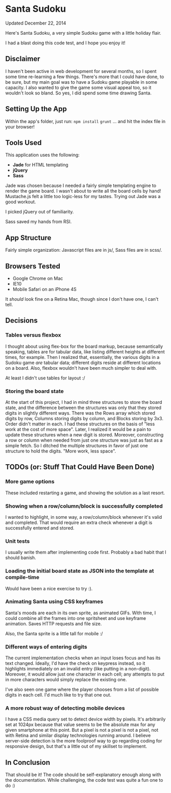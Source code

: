 Santa Sudoku
===========
Updated December 22, 2014

Here's Santa Sudoku, a very simple Sudoku game with a little holiday flair.

I had a blast doing this code test, and I hope you enjoy it!

## Disclaimer
I haven't been active in web development for several months, so I spent some time
re-learning a few things. There's more that I could have done, to be sure, but
my main goal was to have a Sudoku game playable in some capacity. I also wanted
to give the game some visual appeal too, so it wouldn't look so bland. So yes, I
did spend some time drawing Santa.

## Setting Up the App
Within the app's folder, just run:
`npm install`
`grunt`
... and hit the index file in your browser!

## Tools Used
This application uses the following:
* **Jade** for HTML templating
* **jQuery**
* **Sass**

Jade was chosen because I needed a fairly simple templating engine to render the
game board. I wasn't about to write all the board cells by hand! Mustache.js
felt a little too logic-less for my tastes. Trying out Jade was a good workout.

I picked jQuery out of familiarity.

Sass saved my hands from RSI.

## App Structure
Fairly simple organization: Javascript files are in js/, Sass files are in scss/.

## Browsers Tested
* Google Chrome on Mac
* IE10
* Mobile Safari on an iPhone 4S

It *should* look fine on a Retina Mac, though since I don't have one, I can't tell.

## Decisions

### Tables versus flexbox
I thought about using flex-box for the board markup, because semantically
speaking, tables are for tabular data, like listing different heights at
different times, for example. Then I realized that, essentially, the various
digits in a Sudoku game *are* tabular data; different digits reside at different
locations on a board. Also, flexbox wouldn't have been much simpler to deal with.

At least I didn't use tables for layout :/

### Storing the board state
At the start of this project, I had in mind three structures to store the board
state, and the difference between the structures was only that they stored digits
in slightly different ways. There was the Rows array which stored digits by row,
Columns storing digits by column, and Blocks storing by 3x3. Order didn't matter
in each. I had these structures on the basis of "less work at the cost of more
space". Later, I realized it would be a pain to update these structures when a
new digit is stored. Moreover, constructing a row or column when needed from
just one structure was just as fast as a simple fetch. So I ditched the multiple
structures in favor of just one structure to hold the digits. "More work, less
space".

## TODOs (or: Stuff That Could Have Been Done)

### More game options
These included restarting a game, and showing the solution as a last resort.

### Showing when a row/column/block is successfully completed
I wanted to highlight, in some way, a row/column/block whenever it's valid and
completed. That would require an extra check whenever a digit is successfully
entered and stored.

### Unit tests
I usually write them after implementing code first. Probably a bad habit that I
should banish.

### Loading the initial board state as JSON into the template at compile-time
Would have been a nice exercise to try :).

### Animating Santa using CSS keyframes
Santa's moods are each in its own sprite, as animated GIFs. With time, I could
combine all the frames into one spritsheet and use keyframe animation. Saves
HTTP requests and file size.

Also, the Santa sprite is a little tall for mobile :/

### Different ways of entering digits
The current implementation checks when an input loses focus and has its text
changed. Ideally, I'd have the check on keypress instead, so it highlights
immediately on an invalid entry (like putting in a non-digit). Moreover, it would
allow just one character in each cell; any attempts to put in more characters
would simply replace the existing one.

I've also seen one game where the player chooses from a list of possible digits
in each cell. I'd much like to try that one out.

### A more robust way of detecting mobile devices
I have a CSS media query set to detect device width by pixels. It's arbitrarily
set at 1024px because that value seems to be the absolute max for any given
smartphone at this point. But a pixel is not a pixel is not a pixel, not with
Retina and similar display technologies running around. I believe server-side
detection is the more foolproof way to go regarding coding for responsive design,
but that's a little out of my skillset to implement.

## In Conclusion
That should be it! The code should be self-explanatory enough along with the
documentation. While challenging, the code test was quite a fun one to do :)
